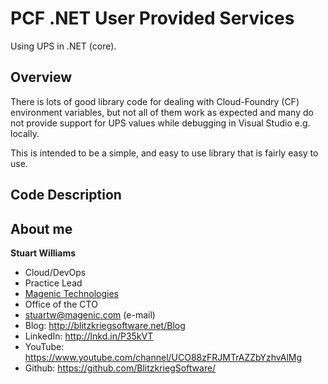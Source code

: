 # PCF .NET User Provided Services #

Using UPS in .NET (core).

## Overview ## 

There is lots of good library code for dealing with Cloud-Foundry (CF) environment variables, but not all of them work as expected and many do not provide support for UPS values while debugging in Visual Studio e.g. locally.

This is intended to be a simple, and easy to use library that is fairly easy to use.

## Code Description ##




## About me ##

**Stuart Williams**

* Cloud/DevOps
* Practice Lead
* <a href="http://magenic.com" target="_blank">Magenic Technologies</a>
* Office of the CTO
* <a href="mailto:stuartw@magenic.com" target="_blank">stuartw@magenic.com</a> (e-mail)
* Blog: <a href="http://blitzkriegsoftware.net/Blog" target="_blank">http://blitzkriegsoftware.net/Blog</a>
* LinkedIn: <a href="http://lnkd.in/P35kVT" target="_blank">http://lnkd.in/P35kVT</a>
* YouTube: <a href="https://www.youtube.com/channel/UCO88zFRJMTrAZZbYzhvAlMg" target="_blank">https://www.youtube.com/channel/UCO88zFRJMTrAZZbYzhvAlMg</a> 
* Github: <a href="https://github.com/BlitzkriegSoftware/" target="_blank">https://github.com/BlitzkriegSoftware/</a>
